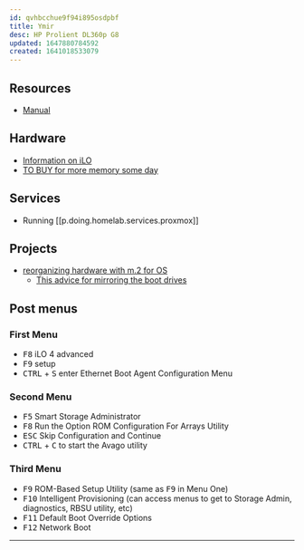 ```yaml
---
id: qvhbcchue9f94i895osdpbf
title: Ymir
desc: HP Prolient DL360p G8
updated: 1647880784592
created: 1641018533079
---
```


## Resources

- [Manual](assets/pdfs/hp-dl360p-g8-manual.pdf)

## Hardware

- [Information on iLO][1]
- [TO BUY for more memory some day][3]

## Services

- Running [[p.doing.homelab.services.proxmox]]

## Projects

- [reorganizing hardware with m.2 for OS][2]
  - [This advice for mirroring the boot drives][4]

## Post menus

### First Menu

- <kbd>F8</kbd> iLO 4 advanced
- <kbd>F9</kbd> setup
- <kbd>CTRL</kbd> + <kbd>S</kbd> enter Ethernet Boot Agent Configuration Menu

### Second Menu

- <kbd>F5</kbd> Smart Storage Administrator
- <kbd>F8</kbd> Run the Option ROM Configuration For Arrays Utility
- <kbd>ESC</kbd> Skip Configuration and Continue
- <kbd>CTRL</kbd> + <kbd>C</kbd> to start the Avago utility

### Third Menu

- <kbd>F9</kbd> ROM-Based Setup Utility (same as <kbd>F9</kbd> in Menu One)
- <kbd>F10</kbd> Intelligent Provisioning (can access menus to get to Storage Admin, diagnostics, RBSU utility, etc)
- <kbd>F11</kbd> Default Boot Override Options
- <kbd>F12</kbd> Network Boot

---

[1]: https://en.wikipedia.org/wiki/HP_Integrated_Lights-Out
[2]: https://www.reddit.com/r/homelab/comments/t5na4v/comment/hz66dwy/?utm_source=share&utm_medium=web2x&context=3
[3]: https://www.ebay.com/itm/222462491975?hash=item33cbcc3d47:g:Ks4AAOSwNZRfLGSf
[4]: https://forum.proxmox.com/threads/installation-with-m-2-ok.58009/
